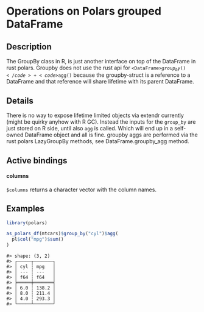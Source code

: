 

# Operations on Polars grouped DataFrame

## Description

The GroupBy class in R, is just another interface on top of the
DataFrame in rust polars. Groupby does not use the rust api for
<code>\<DataFrame\>$group_by()</code> + <code>$agg()</code> because the
groupby-struct is a reference to a DataFrame and that reference will
share lifetime with its parent DataFrame.

## Details

There is no way to expose lifetime limited objects via extendr currently
(might be quirky anyhow with R GC). Instead the inputs for the
<code>group_by</code> are just stored on R side, until also
<code>agg</code> is called. Which will end up in a self-owned DataFrame
object and all is fine. groupby aggs are performed via the rust polars
LazyGroupBy methods, see DataFrame.groupby_agg method.

## Active bindings

<h4>
columns
</h4>

<code style="white-space: pre;">$columns</code> returns a character
vector with the column names.

## Examples

``` r
library(polars)

as_polars_df(mtcars)$group_by("cyl")$agg(
  pl$col("mpg")$sum()
)
```

    #> shape: (3, 2)
    #> ┌─────┬───────┐
    #> │ cyl ┆ mpg   │
    #> │ --- ┆ ---   │
    #> │ f64 ┆ f64   │
    #> ╞═════╪═══════╡
    #> │ 6.0 ┆ 138.2 │
    #> │ 8.0 ┆ 211.4 │
    #> │ 4.0 ┆ 293.3 │
    #> └─────┴───────┘
